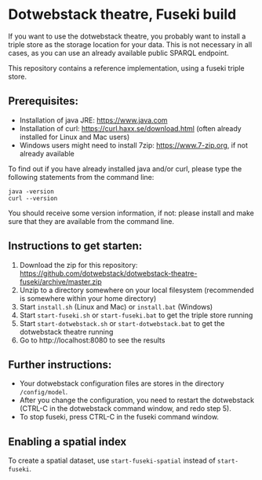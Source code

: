 # Dotwebstack theatre, Fuseki build
If you want to use the dotwebstack theatre, you probably want to install a triple store as the storage location for your data. This is not necessary in all cases, as you can use an already available public SPARQL endpoint.

This repository contains a reference implementation, using a fuseki triple store.

## Prerequisites:
- Installation of java JRE: https://www.java.com
- Installation of curl: https://curl.haxx.se/download.html (often already installed for Linux and Mac users)
- Windows users might need to install 7zip: https://www.7-zip.org, if not already available

To find out if you have already installed java and/or curl, please type the following statements from the command line:

```
java -version
curl --version
```

You should receive some version information, if not: please install and make sure that they are available from the command line.

## Instructions to get starten:

1. Download the zip for this repository: https://github.com/dotwebstack/dotwebstack-theatre-fuseki/archive/master.zip
2. Unzip to a directory somewhere on your local filesystem (recommended is somewhere within your home directory)
3. Start `install.sh` (Linux and Mac) or `install.bat` (Windows)
4. Start `start-fuseki.sh` or `start-fuseki.bat` to get the triple store running
5. Start `start-dotwebstack.sh` or `start-dotwebstack.bat` to get the dotwebstack theatre running
6. Go to http://localhost:8080 to see the results

## Further instructions:

- Your dotwebstack configuration files are stores in the directory `/config/model`.
- After you change the configuration, you need to restart the dotwebstack (CTRL-C in the dotwebstack command window, and redo step 5).
- To stop fuseki, press CTRL-C in the fuseki command window.

## Enabling a spatial index

To create a spatial dataset, use `start-fuseki-spatial` instead of `start-fuseki`.
